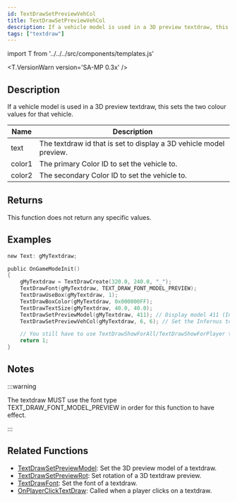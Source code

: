 ```yaml
---
id: TextDrawSetPreviewVehCol
title: TextDrawSetPreviewVehCol
description: If a vehicle model is used in a 3D preview textdraw, this sets the two colour values for that vehicle.
tags: ["textdraw"]
---
```


import T from '../../../src/components/templates.js'

<T.VersionWarn version='SA-MP 0.3x' />

## Description

If a vehicle model is used in a 3D preview textdraw, this sets the two colour values for that vehicle.

| Name   | Description                                                        |
| ------ | ------------------------------------------------------------------ |
| text   | The textdraw id that is set to display a 3D vehicle model preview. |
| color1 | The primary Color ID to set the vehicle to.                        |
| color2 | The secondary Color ID to set the vehicle to.                      |

## Returns

This function does not return any specific values.

## Examples

```c
new Text: gMyTextdraw;

public OnGameModeInit()
{
    gMyTextdraw = TextDrawCreate(320.0, 240.0, "_");
    TextDrawFont(gMyTextdraw, TEXT_DRAW_FONT_MODEL_PREVIEW);
    TextDrawUseBox(gMyTextdraw, 1);
    TextDrawBoxColor(gMyTextdraw, 0x000000FF);
    TextDrawTextSize(gMyTextdraw, 40.0, 40.0);
    TextDrawSetPreviewModel(gMyTextdraw, 411); // Display model 411 (Infernus)
    TextDrawSetPreviewVehCol(gMyTextdraw, 6, 6); // Set the Infernus to have colour 6 (Yellow)

    // You still have to use TextDrawShowForAll/TextDrawShowForPlayer to make the textdraw visible.
    return 1;
}
```

## Notes

:::warning

The textdraw MUST use the font type TEXT_DRAW_FONT_MODEL_PREVIEW in order for this function to have effect.

:::

## Related Functions

- [TextDrawSetPreviewModel](TextDrawSetPreviewModel.md): Set the 3D preview model of a textdraw.
- [TextDrawSetPreviewRot](TextDrawSetPreviewRot.md): Set rotation of a 3D textdraw preview.
- [TextDrawFont](TextDrawFont.md): Set the font of a textdraw.
- [OnPlayerClickTextDraw](../callbacks/OnPlayerClickTextDraw.md): Called when a player clicks on a textdraw.
